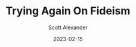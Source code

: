 ---
layout: podcast
title: "Trying Again On Fideism"
author: Scott Alexander
description: https://astralcodexten.substack.com/p/trying-again-on-fideism
date: 2023-02-15
length: 4750091
duration: 1187
guid: trying-again-on-fideism
---